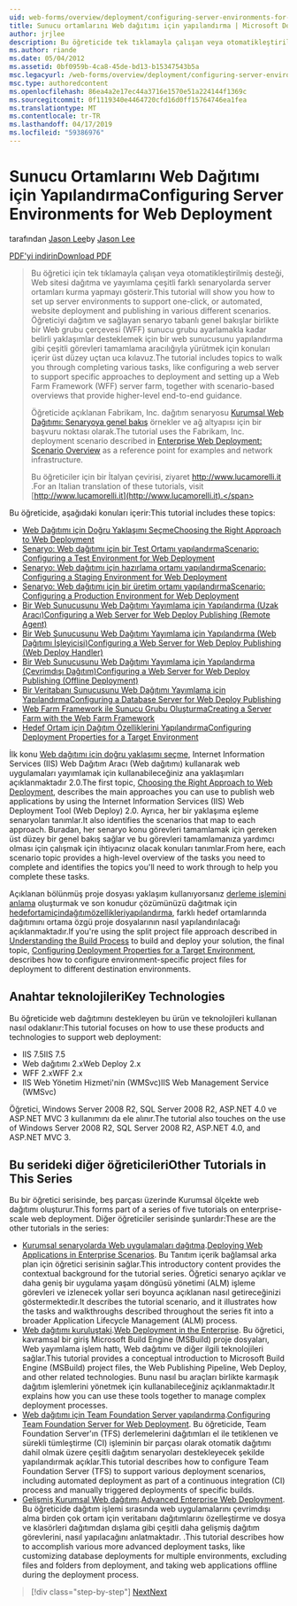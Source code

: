 ```yaml
---
uid: web-forms/overview/deployment/configuring-server-environments-for-web-deployment/configuring-server-environments-for-web-deployment
title: Sunucu ortamlarını Web dağıtımı için yapılandırma | Microsoft Docs
author: jrjlee
description: Bu öğreticide tek tıklamayla çalışan veya otomatikleştirilmiş desteği, Web sitesi dağıtımı ve yayımlama, çeşitli farklı scen server ortamları kurma gösterilecek...
ms.author: riande
ms.date: 05/04/2012
ms.assetid: 0bf0959b-4ca8-45de-bd13-b15347543b5a
msc.legacyurl: /web-forms/overview/deployment/configuring-server-environments-for-web-deployment/configuring-server-environments-for-web-deployment
msc.type: authoredcontent
ms.openlocfilehash: 86ea4a2e17ec44a3716e1570e51a224144f1369c
ms.sourcegitcommit: 0f1119340e4464720cfd16d0ff15764746ea1fea
ms.translationtype: MT
ms.contentlocale: tr-TR
ms.lasthandoff: 04/17/2019
ms.locfileid: "59386976"
---
```

# <a name="configuring-server-environments-for-web-deployment"></a><span data-ttu-id="9574b-103">Sunucu Ortamlarını Web Dağıtımı için Yapılandırma</span><span class="sxs-lookup"><span data-stu-id="9574b-103">Configuring Server Environments for Web Deployment</span></span>

<span data-ttu-id="9574b-104">tarafından [Jason Lee](https://github.com/jrjlee)</span><span class="sxs-lookup"><span data-stu-id="9574b-104">by [Jason Lee](https://github.com/jrjlee)</span></span>

[<span data-ttu-id="9574b-105">PDF'yi indirin</span><span class="sxs-lookup"><span data-stu-id="9574b-105">Download PDF</span></span>](https://msdnshared.blob.core.windows.net/media/MSDNBlogsFS/prod.evol.blogs.msdn.com/CommunityServer.Blogs.Components.WeblogFiles/00/00/00/63/56/8130.DeployingWebAppsInEnterpriseScenarios.pdf)

> <span data-ttu-id="9574b-106">Bu öğretici için tek tıklamayla çalışan veya otomatikleştirilmiş desteği, Web sitesi dağıtma ve yayımlama çeşitli farklı senaryolarda server ortamları kurma yapmayı gösterir.</span><span class="sxs-lookup"><span data-stu-id="9574b-106">This tutorial will show you how to set up server environments to support one-click, or automated, website deployment and publishing in various different scenarios.</span></span> <span data-ttu-id="9574b-107">Öğreticiyi dağıtım ve sağlayan senaryo tabanlı genel bakışlar birlikte bir Web grubu çerçevesi (WFF) sunucu grubu ayarlamakla kadar belirli yaklaşımlar desteklemek için bir web sunucusunu yapılandırma gibi çeşitli görevleri tamamlama aracılığıyla yürütmek için konuları içerir üst düzey uçtan uca kılavuz.</span><span class="sxs-lookup"><span data-stu-id="9574b-107">The tutorial includes topics to walk you through completing various tasks, like configuring a web server to support specific approaches to deployment and setting up a Web Farm Framework (WFF) server farm, together with scenario-based overviews that provide higher-level end-to-end guidance.</span></span>
> 
> <span data-ttu-id="9574b-108">Öğreticide açıklanan Fabrikam, Inc. dağıtım senaryosu [Kurumsal Web Dağıtımı: Senaryoya genel bakış](../deploying-web-applications-in-enterprise-scenarios/enterprise-web-deployment-scenario-overview.md) örnekler ve ağ altyapısı için bir başvuru noktası olarak.</span><span class="sxs-lookup"><span data-stu-id="9574b-108">The tutorial uses the Fabrikam, Inc. deployment scenario described in [Enterprise Web Deployment: Scenario Overview](../deploying-web-applications-in-enterprise-scenarios/enterprise-web-deployment-scenario-overview.md) as a reference point for examples and network infrastructure.</span></span>
> 
> <span data-ttu-id="9574b-109">Bu öğreticiler için bir İtalyan çevirisi, ziyaret [ http://www.lucamorelli.it ](http://www.lucamorelli.it).</span><span class="sxs-lookup"><span data-stu-id="9574b-109">For an Italian translation of these tutorials, visit [http://www.lucamorelli.it](http://www.lucamorelli.it).</span></span>


<span data-ttu-id="9574b-110">Bu öğreticide, aşağıdaki konuları içerir:</span><span class="sxs-lookup"><span data-stu-id="9574b-110">This tutorial includes these topics:</span></span>

- [<span data-ttu-id="9574b-111">Web Dağıtımı için Doğru Yaklaşımı Seçme</span><span class="sxs-lookup"><span data-stu-id="9574b-111">Choosing the Right Approach to Web Deployment</span></span>](choosing-the-right-approach-to-web-deployment.md)
- [<span data-ttu-id="9574b-112">Senaryo: Web dağıtımı için bir Test Ortamı yapılandırma</span><span class="sxs-lookup"><span data-stu-id="9574b-112">Scenario: Configuring a Test Environment for Web Deployment</span></span>](scenario-configuring-a-test-environment-for-web-deployment.md)
- [<span data-ttu-id="9574b-113">Senaryo: Web dağıtımı için hazırlama ortamı yapılandırma</span><span class="sxs-lookup"><span data-stu-id="9574b-113">Scenario: Configuring a Staging Environment for Web Deployment</span></span>](scenario-configuring-a-staging-environment-for-web-deployment.md)
- [<span data-ttu-id="9574b-114">Senaryo: Web dağıtımı için bir üretim ortamı yapılandırma</span><span class="sxs-lookup"><span data-stu-id="9574b-114">Scenario: Configuring a Production Environment for Web Deployment</span></span>](scenario-configuring-a-production-environment-for-web-deployment.md)
- [<span data-ttu-id="9574b-115">Bir Web Sunucusunu Web Dağıtımı Yayımlama için Yapılandırma (Uzak Aracı)</span><span class="sxs-lookup"><span data-stu-id="9574b-115">Configuring a Web Server for Web Deploy Publishing (Remote Agent)</span></span>](configuring-a-web-server-for-web-deploy-publishing-remote-agent.md)
- [<span data-ttu-id="9574b-116">Bir Web Sunucusunu Web Dağıtımı Yayımlama için Yapılandırma (Web Dağıtımı İşleyicisi)</span><span class="sxs-lookup"><span data-stu-id="9574b-116">Configuring a Web Server for Web Deploy Publishing (Web Deploy Handler)</span></span>](configuring-a-web-server-for-web-deploy-publishing-web-deploy-handler.md)
- [<span data-ttu-id="9574b-117">Bir Web Sunucusunu Web Dağıtımı Yayımlama için Yapılandırma (Çevrimdışı Dağıtım)</span><span class="sxs-lookup"><span data-stu-id="9574b-117">Configuring a Web Server for Web Deploy Publishing (Offline Deployment)</span></span>](configuring-a-web-server-for-web-deploy-publishing-offline-deployment.md)
- [<span data-ttu-id="9574b-118">Bir Veritabanı Sunucusunu Web Dağıtımı Yayımlama için Yapılandırma</span><span class="sxs-lookup"><span data-stu-id="9574b-118">Configuring a Database Server for Web Deploy Publishing</span></span>](configuring-a-database-server-for-web-deploy-publishing.md)
- [<span data-ttu-id="9574b-119">Web Farm Framework ile Sunucu Grubu Oluşturma</span><span class="sxs-lookup"><span data-stu-id="9574b-119">Creating a Server Farm with the Web Farm Framework</span></span>](creating-a-server-farm-with-the-web-farm-framework.md)
- [<span data-ttu-id="9574b-120">Hedef Ortam için Dağıtım Özelliklerini Yapılandırma</span><span class="sxs-lookup"><span data-stu-id="9574b-120">Configuring Deployment Properties for a Target Environment</span></span>](configuring-deployment-properties-for-a-target-environment.md)

<span data-ttu-id="9574b-121">İlk konu [Web dağıtımı için doğru yaklaşımı seçme](choosing-the-right-approach-to-web-deployment.md), Internet Information Services (IIS) Web Dağıtım Aracı (Web dağıtımı) kullanarak web uygulamaları yayımlamak için kullanabileceğiniz ana yaklaşımları açıklanmaktadır 2.0.</span><span class="sxs-lookup"><span data-stu-id="9574b-121">The first topic, [Choosing the Right Approach to Web Deployment](choosing-the-right-approach-to-web-deployment.md), describes the main approaches you can use to publish web applications by using the Internet Information Services (IIS) Web Deployment Tool (Web Deploy) 2.0.</span></span> <span data-ttu-id="9574b-122">Ayrıca, her bir yaklaşıma eşleme senaryoları tanımlar.</span><span class="sxs-lookup"><span data-stu-id="9574b-122">It also identifies the scenarios that map to each approach.</span></span> <span data-ttu-id="9574b-123">Buradan, her senaryo konu görevleri tamamlamak için gereken üst düzey bir genel bakış sağlar ve bu görevleri tamamlamanıza yardımcı olması için çalışmak için ihtiyacınız olacak konuları tanımlar.</span><span class="sxs-lookup"><span data-stu-id="9574b-123">From here, each scenario topic provides a high-level overview of the tasks you need to complete and identifies the topics you'll need to work through to help you complete these tasks.</span></span>

<span data-ttu-id="9574b-124">Açıklanan bölünmüş proje dosyası yaklaşım kullanıyorsanız [derleme işlemini anlama](../web-deployment-in-the-enterprise/understanding-the-build-process.md) oluşturmak ve son konudur çözümünüzü dağıtmak için [hedefortamiçindağıtımözellikleriyapılandırma](configuring-deployment-properties-for-a-target-environment.md), farklı hedef ortamlarında dağıtımını ortama özgü proje dosyalarının nasıl yapılandırılacağı açıklanmaktadır.</span><span class="sxs-lookup"><span data-stu-id="9574b-124">If you're using the split project file approach described in [Understanding the Build Process](../web-deployment-in-the-enterprise/understanding-the-build-process.md) to build and deploy your solution, the final topic, [Configuring Deployment Properties for a Target Environment](configuring-deployment-properties-for-a-target-environment.md), describes how to configure environment-specific project files for deployment to different destination environments.</span></span>

## <a name="key-technologies"></a><span data-ttu-id="9574b-125">Anahtar teknolojileri</span><span class="sxs-lookup"><span data-stu-id="9574b-125">Key Technologies</span></span>

<span data-ttu-id="9574b-126">Bu öğreticide web dağıtımını destekleyen bu ürün ve teknolojileri kullanan nasıl odaklanır:</span><span class="sxs-lookup"><span data-stu-id="9574b-126">This tutorial focuses on how to use these products and technologies to support web deployment:</span></span>

- <span data-ttu-id="9574b-127">IIS 7.5</span><span class="sxs-lookup"><span data-stu-id="9574b-127">IIS 7.5</span></span>
- <span data-ttu-id="9574b-128">Web dağıtımı 2.x</span><span class="sxs-lookup"><span data-stu-id="9574b-128">Web Deploy 2.x</span></span>
- <span data-ttu-id="9574b-129">WFF 2.x</span><span class="sxs-lookup"><span data-stu-id="9574b-129">WFF 2.x</span></span>
- <span data-ttu-id="9574b-130">IIS Web Yönetim Hizmeti'nin (WMSvc)</span><span class="sxs-lookup"><span data-stu-id="9574b-130">IIS Web Management Service (WMSvc)</span></span>

<span data-ttu-id="9574b-131">Öğretici, Windows Server 2008 R2, SQL Server 2008 R2, ASP.NET 4.0 ve ASP.NET MVC 3 kullanımını da ele alınır.</span><span class="sxs-lookup"><span data-stu-id="9574b-131">The tutorial also touches on the use of Windows Server 2008 R2, SQL Server 2008 R2, ASP.NET 4.0, and ASP.NET MVC 3.</span></span>

## <a name="other-tutorials-in-this-series"></a><span data-ttu-id="9574b-132">Bu serideki diğer öğreticileri</span><span class="sxs-lookup"><span data-stu-id="9574b-132">Other Tutorials in This Series</span></span>

<span data-ttu-id="9574b-133">Bu bir öğretici serisinde, beş parçası üzerinde Kurumsal ölçekte web dağıtımı oluşturur.</span><span class="sxs-lookup"><span data-stu-id="9574b-133">This forms part of a series of five tutorials on enterprise-scale web deployment.</span></span> <span data-ttu-id="9574b-134">Diğer öğreticiler serisinde şunlardır:</span><span class="sxs-lookup"><span data-stu-id="9574b-134">These are the other tutorials in the series:</span></span>

- <span data-ttu-id="9574b-135">[Kurumsal senaryolarda Web uygulamaları dağıtma](../deploying-web-applications-in-enterprise-scenarios/deploying-web-applications-in-enterprise-scenarios.md).</span><span class="sxs-lookup"><span data-stu-id="9574b-135">[Deploying Web Applications in Enterprise Scenarios](../deploying-web-applications-in-enterprise-scenarios/deploying-web-applications-in-enterprise-scenarios.md).</span></span> <span data-ttu-id="9574b-136">Bu Tanıtım içerik bağlamsal arka plan için öğretici serisinin sağlar.</span><span class="sxs-lookup"><span data-stu-id="9574b-136">This introductory content provides the contextual background for the tutorial series.</span></span> <span data-ttu-id="9574b-137">Öğretici senaryo açıklar ve daha geniş bir uygulama yaşam döngüsü yönetimi (ALM) işleme görevleri ve izlenecek yollar seri boyunca açıklanan nasıl getireceğinizi göstermektedir.</span><span class="sxs-lookup"><span data-stu-id="9574b-137">It describes the tutorial scenario, and it illustrates how the tasks and walkthroughs described throughout the series fit into a broader Application Lifecycle Management (ALM) process.</span></span>
- <span data-ttu-id="9574b-138">[Web dağıtımı kuruluştaki](../web-deployment-in-the-enterprise/web-deployment-in-the-enterprise.md).</span><span class="sxs-lookup"><span data-stu-id="9574b-138">[Web Deployment in the Enterprise](../web-deployment-in-the-enterprise/web-deployment-in-the-enterprise.md).</span></span> <span data-ttu-id="9574b-139">Bu öğretici, kavramsal bir giriş Microsoft Build Engine (MSBuild) proje dosyaları, Web yayımlama işlem hattı, Web dağıtımı ve diğer ilgili teknolojileri sağlar.</span><span class="sxs-lookup"><span data-stu-id="9574b-139">This tutorial provides a conceptual introduction to Microsoft Build Engine (MSBuild) project files, the Web Publishing Pipeline, Web Deploy, and other related technologies.</span></span> <span data-ttu-id="9574b-140">Bunu nasıl bu araçları birlikte karmaşık dağıtım işlemlerini yönetmek için kullanabileceğiniz açıklanmaktadır.</span><span class="sxs-lookup"><span data-stu-id="9574b-140">It explains how you can use these tools together to manage complex deployment processes.</span></span>
- <span data-ttu-id="9574b-141">[Web dağıtımı için Team Foundation Server yapılandırma](../configuring-team-foundation-server-for-web-deployment/configuring-team-foundation-server-for-web-deployment.md).</span><span class="sxs-lookup"><span data-stu-id="9574b-141">[Configuring Team Foundation Server for Web Deployment](../configuring-team-foundation-server-for-web-deployment/configuring-team-foundation-server-for-web-deployment.md).</span></span> <span data-ttu-id="9574b-142">Bu öğreticide, Team Foundation Server'ın (TFS) derlemelerini dağıtımları el ile tetiklenen ve sürekli tümleştirme (CI) işleminin bir parçası olarak otomatik dağıtımı dahil olmak üzere çeşitli dağıtım senaryoları destekleyecek şekilde yapılandırmak açıklar.</span><span class="sxs-lookup"><span data-stu-id="9574b-142">This tutorial describes how to configure Team Foundation Server (TFS) to support various deployment scenarios, including automated deployment as part of a continuous integration (CI) process and manually triggered deployments of specific builds.</span></span>
- <span data-ttu-id="9574b-143">[Gelişmiş Kurumsal Web dağıtımı](../advanced-enterprise-web-deployment/advanced-enterprise-web-deployment.md).</span><span class="sxs-lookup"><span data-stu-id="9574b-143">[Advanced Enterprise Web Deployment](../advanced-enterprise-web-deployment/advanced-enterprise-web-deployment.md).</span></span> <span data-ttu-id="9574b-144">Bu öğreticide dağıtım işlemi sırasında web uygulamalarını çevrimdışı alma birden çok ortam için veritabanı dağıtımlarını özelleştirme ve dosya ve klasörleri dağıtımdan dışlama gibi çeşitli daha gelişmiş dağıtım görevlerini, nasıl yapılacağını anlatmaktadır. .</span><span class="sxs-lookup"><span data-stu-id="9574b-144">This tutorial describes how to accomplish various more advanced deployment tasks, like customizing database deployments for multiple environments, excluding files and folders from deployment, and taking web applications offline during the deployment process.</span></span>

> [!div class="step-by-step"]
> [<span data-ttu-id="9574b-145">Next</span><span class="sxs-lookup"><span data-stu-id="9574b-145">Next</span></span>](choosing-the-right-approach-to-web-deployment.md)
